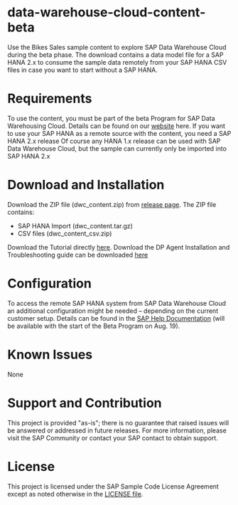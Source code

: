 # data-warehouse-cloud-content-beta
Use the Bikes Sales sample content to explore SAP Data Warehouse Cloud during the beta phase. The download contains a data model file for a SAP HANA 2.x to consume the sample data remotely from your SAP HANA CSV files in case you want to start without a SAP HANA.

# Requirements
To use the content, you must be part of the beta Program for SAP Data Warehousing Cloud. Details can be found on our [website](https://www.sapdatawarehouse.cloud) here.
If you want to use your SAP HANA as a remote source with the content, you need a SAP HANA 2.x release
Of course any HANA 1.x release can be used with SAP Data Warehouse Cloud, but the sample can currently only be imported into SAP HANA 2.x
# Download and Installation
Download the ZIP file (dwc_content.zip) from [release page](https://github.com/SAP-samples/data-warehouse-cloud-content-beta/releases).
The ZIP file contains:
*	SAP HANA Import (dwc_content.tar.gz) 
*	CSV files (dwc_content_csv.zip)

Download the Tutorial directly [here](https://github.com/SAP-samples/data-warehouse-cloud-content-beta/blob/master/SAP%20Data%20Warehouse%20Cloud%20beta%20content%20-%20Tutorial.pdf).
Download the DP Agent Installation and Troubleshooting guide can be downloaded [here](https://github.com/SAP-samples/data-warehouse-cloud-content-beta/blob/master/SAP%20Data%20Warehouse%20Cloud%20-%20DP%20Agent%20Installation%20V2.pdf)

# Configuration
To access the remote SAP HANA system from SAP Data Warehouse Cloud an additional configuration might be needed – depending on the current customer setup. Details can be found in the [SAP Help Documentation](https://help.sap.com/viewer/product/SAP_DATA_WAREHOUSE_CLOUD/beta/en-US) (will be available with the start of the Beta Program on Aug. 19).
# Known Issues
None
# Support and Contribution
This project is provided "as-is"; there is no guarantee that raised issues will be answered or addressed in future releases.
For more information, please visit the SAP Community or contact your SAP contact to obtain support.

# License
This project is licensed under the SAP Sample Code License Agreement except as noted otherwise in the [LICENSE file](/license).
